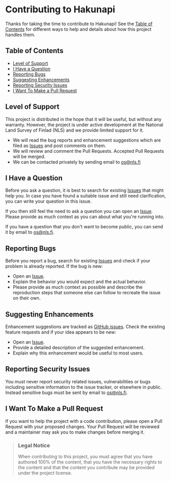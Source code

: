 # Contributing to Hakunapi

Thanks for taking the time to contribute to Hakunapi! See the [Table of Contents](#table-of-contents)
for different ways to help and details about how this project handles them.

## Table of Contents

- [Level of Support](#level-of-support)
- [I Have a Question](#i-have-a-question)
- [Reporting Bugs](#reporting-bugs)
- [Suggesting Enhancements](#suggesting-enhancements)
- [Reporting Security Issues](#reporting-security-issues)
- [I Want To Make a Pull Request](#i-want-to-make-a-pull-request)

## Level of Support

This project is distributed in the hope that it will be useful, but without any warranty.
However, the project is under active development at the National Land Survey of Finlad (NLS) and we 
provide limited support for it.
- We will read the bug reports and enhancement suggestions which are filed as
[Issues](https://github.com/nlsfi/hakunapi/issues) and post comments on them.
- We will review and comment the Pull Requests. Accepted Pull Requests will be merged.
- We can be contacted privately by sending email to <os@nls.fi>

## I Have a Question

Before you ask a question, it is best to search for existing [Issues](https://github.com/nlsfi/hakunapi/issues) that
might help you. In case you have found a suitable issue and still need clarification,
you can write your question in this issue.

If you then still feel the need to ask a question you can open an [Issue](https://github.com/nlsfi/hakunapi/issues/new).
Please provide as much context as you can about what you're running into.

If you have a question that you don't want to become public, you can send it by email
to <os@nls.fi>.

## Reporting Bugs

Before you report a bug, search for existing [Issues](https://github.com/nlsfi/hakunapi/issues) and check if your problem
is already reported. If the bug is new:
- Open an [Issue](https://github.com/nlsfi/hakunapi/issues/new).
- Explain the behavior you would expect and the actual behavior.
- Please provide as much context as possible and describe the reproduction steps 
that someone else can follow to recreate the issue on their own.

## Suggesting Enhancements

Enhancement suggestions are tracked as [GitHub issues](https://github.com/nlsfi/hakunapi/issues). Check the existing
feature requests and if your idea appears to be new:
- Open an [Issue](https://github.com/nlsfi/hakunapi/issues/new).
- Provide a detailed description of the suggested enhancement.
- Explain why this enhancement would be useful to most users.

## Reporting Security Issues

You must never report security related issues, vulnerabilities or bugs including
sensitive information to the issue tracker, or elsewhere in public.
Instead sensitive bugs must be sent by email to <os@nls.fi>.

## I Want To Make a Pull Request

If you want to help the project with a code contribution, please open a Pull Request
with your proposed changes. Your Pull Request will be reviewed and a maintainer may
ask you to make changes before merging it.

> ### Legal Notice 
> When contributing to this project, you must agree that you have authored 100%
of the content, that you have the necessary rights to the content and that the
content you contribute may be provided under the project license.


